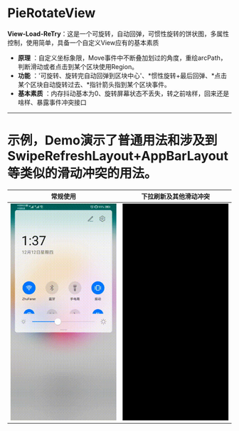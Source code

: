 # PieRotateView
**View-Load-ReTry**：这是一个可旋转，自动回弹，可惯性旋转的饼状图，多属性控制，使用简单，具备一个自定义View应有的基本素质
 
- **原理** ：自定义坐标象限，Move事件中不断叠加划过的角度，重绘arcPath，判断滑动或者点击到某个区块使用Region。
- **功能** ：'可旋转、旋转完自动回弹到区块中心'、*惯性旋转+最后回弹、*点击某个区块自动旋转过去、*指针箭头指到某个区块事件。
- **基本素质** ：内存抖动基本为0、旋转屏幕状态不丢失，转之前啥样，回来还是啥样、暴露事件冲突接口

-------------------
# 示例，Demo演示了普通用法和涉及到SwipeRefreshLayout+AppBarLayout等类似的滑动冲突的用法。
| 常规使用      |下拉刷新及其他滑动冲突  |
| :--------:| :--------:|  
|![normal](https://github.com/AndroidCloud/PieRotateView/blob/master/DemoImg/demo1.gif)| ![fix](https://github.com/AndroidCloud/PieRotateView/blob/master/DemoImg/demo2.gif)| 
 <br />

